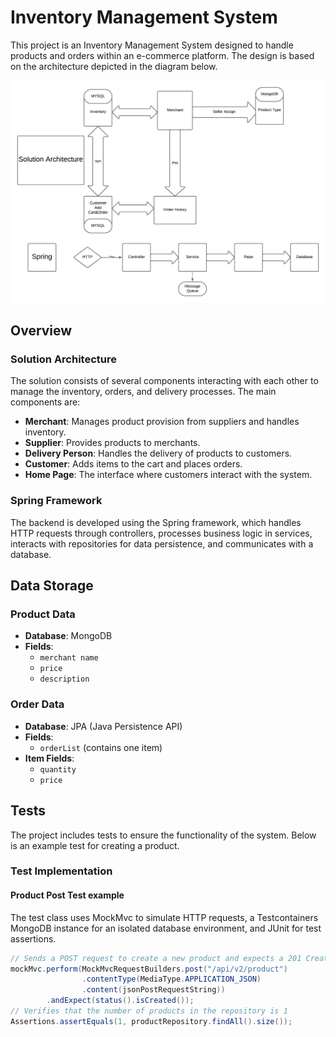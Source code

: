 # Inventory Management System

This project is an Inventory Management System designed to handle products and orders within an e-commerce platform. The design is based on the architecture depicted in the diagram below.

![Solution Architecture](./Inventory_Mangement.png)

## Overview

### Solution Architecture

The solution consists of several components interacting with each other to manage the inventory, orders, and delivery processes. The main components are:

- **Merchant**: Manages product provision from suppliers and handles inventory.
- **Supplier**: Provides products to merchants.
- **Delivery Person**: Handles the delivery of products to customers.
- **Customer**: Adds items to the cart and places orders.
- **Home Page**: The interface where customers interact with the system.

### Spring Framework

The backend is developed using the Spring framework, which handles HTTP requests through controllers, processes business logic in services, interacts with repositories for data persistence, and communicates with a database.

## Data Storage

### Product Data

- **Database**: MongoDB
- **Fields**:
  - `merchant name`
  - `price`
  - `description`

### Order Data

- **Database**: JPA (Java Persistence API)
- **Fields**:
  - `orderList` (contains one item)
- **Item Fields**:
  - `quantity`
  - `price`

## Tests

The project includes tests to ensure the functionality of the system. Below is an example test for creating a product.

### Test Implementation
#### Product Post Test example
The test class uses MockMvc to simulate HTTP requests, a Testcontainers MongoDB instance for an isolated database environment, and JUnit for test assertions.
```java
// Sends a POST request to create a new product and expects a 201 Created status
mockMvc.perform(MockMvcRequestBuilders.post("/api/v2/product")
                .contentType(MediaType.APPLICATION_JSON)
                .content(jsonPostRequestString))
        .andExpect(status().isCreated());
// Verifies that the number of products in the repository is 1
Assertions.assertEquals(1, productRepository.findAll().size());
```
